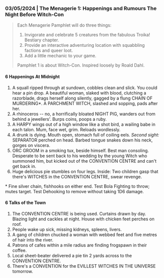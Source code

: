 ### 03/05/2024 | The Menagerie 1: Happenings and Rumours The Night Before Witch-Con

>Each Menagerie Pamphlet will do three things: 
>1. Invigorate and celebrate 5 creatures from the fabulous Troika! Bestiary chapter.
>2. Provide an interactive adventuring location with squabbling factions and queer loot.
>3. Add a little mechanic to your game. 
>  
>Pamphlet 1 is about Witch-Con. Inspired loosely by Roald Dahl.
#### 6 Happenings At Midnight

1. A squall ripped through at sundown, cobbles clean and slick. You could hear a pin drop. A beautiful woman, slaked with blood, clutching a razorblade, drags herself along silently, gagged by a flung CHAIN OF MURDERING\*. A PARCHMENT WITCH, slashed and sopping, pads after her.
2. A rhinoceros -- no, a horrifically bloated NIGHT PIG, wanders out from behind a jewellers'. Burps coins, poops a ruby. 
3. A HARPY wings out of a high window like a shot bird, a wailing babe in each talon. Mum, face wet, grim. Reloads wordlessly.
4. A drunk is dying. Mouth open, stomach full of coiling eels. *Second sight:* SEPARATOR perched on head. Barbed tongue snakes down his neck, gorges on viscera.
5. ORC GROOM in a smoking tux, beside himself. Best man consoling. Desperate to be sent back to his wedding by the young Witch who summoned him, but kicked out of the CONVENTION CENTRE and can't get back in.
6. Huge delicious pie stumbles on four legs. Inside: Two children gasp that there's WITCHES in the CONVENTION CENTRE, swear revenge.

\* Fine silver chain, fishhooks on either end. Test Bola Fighting to throw; mutes target. Test Dehooking to remove without taking 1D6 damage.

#### 6 Talks of the Town
1. The CONVENTION CENTRE is being used. Curtains drawn by day. Blazing light and cackles at night. House with chicken feet perches on roof.
2. People wake up sick, missing kidneys, spleens, livers.
3. A gang of children chucked a woman with webbed feet and five metres of hair into the river.
4. Patrons of cafes within a mile radius are finding frogspawn in their coffee.
5. Local sheet-beater delivered a pie tin 2 yards across to the CONVENTION CENTRE.
6. There's a CONVENTION for the EVILLEST WITCHES IN THE UNIVERSE tomorrow.